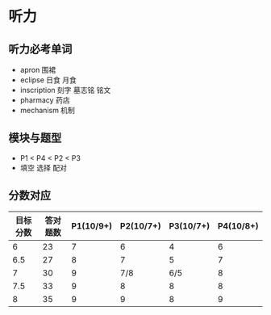 # 听力

## 听力必考单词

- apron 围裙
- eclipse 日食 月食
- inscription 刻字 墓志铭 铭文
- pharmacy 药店
- mechanism 机制

## 模块与题型

- P1 < P4 < P2 < P3
- 填空 选择 配对

## 分数对应

| 目标分数 | 答对题数 | P1(10/9+) | P2(10/7+) | P3(10/7+) | P4(10/8+) |
| -------- | -------- | --------- | --------- | --------- | --------- |
| 6        | 23       | 7         | 6         | 4         | 6         |
| 6.5      | 27       | 8         | 7         | 5         | 7         |
| 7        | 30       | 9         | 7/8       | 6/5       | 8         |
| 7.5      | 33       | 9         | 8         | 8         | 8         |
| 8        | 35       | 9         | 9         | 8         | 9         |
